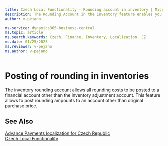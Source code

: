 ```yaml
---
title: Czech Local Functionality - Rounding account in inventory | Microsoft Docs
description: The Rounding Account in the Inventory feature enables you to post all rounded costs to another General Ledger Account instead of the Inventory Adjustment Account.
author: v-pejano

ms-service: dynamics365-business-central
ms.topic: article
ms.search.keywords: Czech, Finance, Inventory, Localization, CZ
ms.date: 01/25/2023
ms.reviewer: v-pejano
ms.author: v-pejano
---
```


# Posting of rounding in inventories

The inventory rounding account allows all rounding costs to be posted to a financial account other than the inventory adjustment account. This feature allows to post rounding ampounts to an account other than original purchase price.

## See Also

[Advance Payments localization for Czech Republic](ui-extensions-advanced-localization-pack-cz.md)  
[Czech Local Functionality](czech-local-functionality.md)
